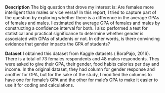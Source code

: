 **Description**
The big question that drove my interest is: Are females more intelligent than males or vice versa?
In this report, I tried to capture part of the question by exploring whether there is a difference in the average GPAs of females and males. 
I estimated the average GPA of females and males by constructing a confidence interval for both.
I also performed a test for statistical and practical significance to determine whether gender is associated with GPAs of students or not.
In other words, is there convincing evidence that gender impacts the GPA of students?

**Dataset**
I obtained this dataset from Kaggle datasets ( BoraPajo, 2016). There is a total of 73 females respondents and 48 males respondents. They were asked to give their GPA, their gender, food habits calories per day and income. In the original dataset, they had column for gender response and another for GPA, but for the sake of the study, I modified the columns to have one for female’s GPA and the other for male’s GPA to make it easier to use it for coding and calculations.


